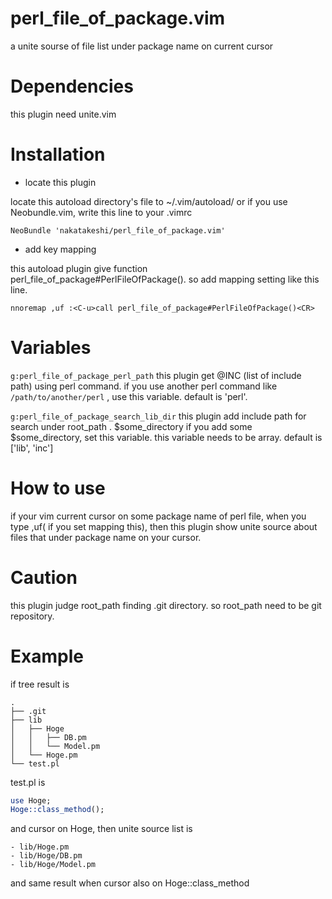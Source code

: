 **perl_file_of_package.vim**
========================

a unite sourse of file list under package name on current cursor

Dependencies
============

this plugin need unite.vim

Installation
============

* locate this plugin

locate this autoload directory's file  to ~/.vim/autoload/
or if you use Neobundle.vim, write this line to your .vimrc
```vim
NeoBundle 'nakatakeshi/perl_file_of_package.vim'
```
* add key mapping

this autoload plugin give function perl_file_of_package#PerlFileOfPackage().
so add mapping setting like this line.
```vim
nnoremap ,uf :<C-u>call perl_file_of_package#PerlFileOfPackage()<CR>
```

Variables
============

`g:perl_file_of_package_perl_path`
this plugin get @INC (list of include path) using perl command.
if you use another perl command like `/path/to/another/perl` ,  use this variable.
default is 'perl'.

`g:perl_file_of_package_search_lib_dir`
this plugin add include path for search  under root_path . $some_directory
if you add some $some_directory, set this variable.
this variable needs to be array.
default is ['lib', 'inc']

How to use
============

if your vim current cursor on some package name of perl file,
when you type ,uf( if you set mapping this), then this plugin show unite source about files that under package name on your cursor.

Caution
============
this plugin judge root_path finding .git directory.
so root_path need to be git repository.

Example
============
if tree result is
```
.
├── .git
├── lib
│   ├── Hoge
│   │   ├── DB.pm
│   │   └── Model.pm
│   └── Hoge.pm
└── test.pl
```

test.pl is
```perl
use Hoge;
Hoge::class_method();
```
and cursor on Hoge, then unite source list is
```
- lib/Hoge.pm
- lib/Hoge/DB.pm
- lib/Hoge/Model.pm
```
and same result when cursor also on Hoge::class_method
